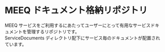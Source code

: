 # MEEQ ドキュメント格納リポジトリ

MEEQ サービスをご利用するにあたってユーザーにとって有用なサービスドキュメントを管理するリポジトリです。  
ServiceDocuments ディレクトリ配下にサービス毎のドキュメントが配置されています。  
